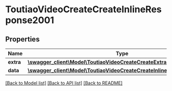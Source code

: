 # ToutiaoVideoCreateCreateInlineResponse2001

## Properties
Name | Type | Description | Notes
------------ | ------------- | ------------- | -------------
**extra** | [**\swagger_client\Model\ToutiaoVideoCreateCreateExtraBody**](ToutiaoVideoCreateCreateExtraBody.md) |  | [optional] 
**data** | [**\swagger_client\Model\ToutiaoVideoCreateCreateInlineResponse2001Data**](ToutiaoVideoCreateCreateInlineResponse2001Data.md) |  | [optional] 

[[Back to Model list]](../README.md#documentation-for-models) [[Back to API list]](../README.md#documentation-for-api-endpoints) [[Back to README]](../README.md)

